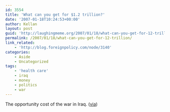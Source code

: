 ```yaml
---
id: 3554
title: 'What can you get for $1.2 trillion?'
date: '2007-01-18T10:24:53+00:00'
author: Kellan
layout: post
guid: 'http://laughingmeme.org/2007/01/18/what-can-you-get-for-12-trillion/'
permalink: /2007/01/18/what-can-you-get-for-12-trillion/
link_related:
    - 'http://blog.foreignpolicy.com/node/3140'
categories:
    - Aside
    - Uncategorized
tags:
    - 'health care'
    - iraq
    - money
    - politics
    - war
---
```


The opportunity cost of the war in Iraq. ([via](http://rc3.org))
